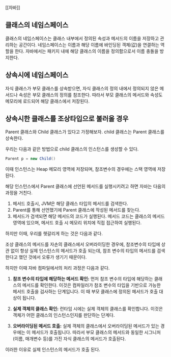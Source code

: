 [[자바]]

## 클래스의 네임스페이스
클래스의 네임스페이스는 클래스 내부에서 정의된 속성과 메서드의 이름을 저장하고 관리하는 공간이다.
네임스페이스는 이름과 해당 이름에 바인딩된 객체(값)을 연결하는 역할을 한다.
자바에서는 패키지 내에 해당 클래스의 이름을 정의함으로서 이름 충돌을 방지한다.


## 상속시에 네임스페이스
자식 클래스가 부모 클래스를 상속받으면, 자식 클래스의 정의 내에서 정의되지 않은 메서드나 속성은 부모 클래스의 정의를 참조한다.
따라서 부모 클래스의 메서드와 속성도 메모리에 로드되어 해당 클래스에서 저장된다.

## 상속시한 클래스를 조상타입으로 불러올 경우

Parent 클래스와 Child 클래스가 있다고 가정해보자.
child 클래스는 Parent 클래스를 상속한다.

우리는 다음과 같은 방법으로 child 클래스의 인스턴스를 생성할 수 있다.

```java
Parent p = new Child()
```
이때 인스턴스는 Heap 메모리 영역에 저장되며, 참조변수의 경우에는 스택 영역에 저장된다.

해당 인스턴스에서 Parent 클래스에 선언된 메서드를 실행시키려고 하면 자바는 다음의 과정을 거친다.

1. 메서드 호출시, JVM은 해당 클래스 타입의 메서드를 검색한다.
2. Parent를 통해 선언했기에 Parent 클래스에 작성된 메서드를 찾는다.
3. 메서드가 검색되면 해당 메서드의 코드가 실행된다. 메서드 코드는 클래스의 메서드 영역에 있으며, 메서드 호출 시 메모리 위치에 직접 접근하여 실행된다.

하지만 이때, 우리를 헷갈리게 하는 것은 다음과 같다.

조상 클래스의 메서드를 자손의 클래스에서 오버라이딩한 경우에, 참조변수의 타입에 상관 없이 항상 실제 인스턴스의 메서드가 호출 되는데, 참조 변수의 타입의 메서드를 검색한다고 했던 것에서 오류가 생기기 때문이다.

하지만 이때 자바 컴파일에서의 처리 과정은 다음과 같다.

1. **참조 변수의 타입에 해당하는 메서드 확인:** 먼저 참조 변수의 타입에 해당하는 클래스의 메서드를 확인한다. 이것은 컴파일러가 참조 변수의 타입을 기반으로 가능한 메서드 호출을 검사하는 단계입니다. 이 때 부모 클래스에 정의된 메서드가 호출 대상이 됩니다.
    
2. **실제 객체의 클래스 확인:** 런타임 시에는 실제 객체의 클래스를 확인합니다. 이것은 객체가 어떤 클래스의 인스턴스인지를 판단하는 단계다.
    
3. **오버라이딩된 메서드 호출:** 실제 객체의 클래스에서 오버라이딩된 메서드가 있는 경우에는 이 메서드가 호출됩니다. 따라서 부모 클래스의 메서드와 동일한 시그니처(이름, 매개변수 등)를 가진 자식 클래스의 메서드가 호출된다.


이러한 이유로 실제 인스턴스의 메서드가 호출 된다.